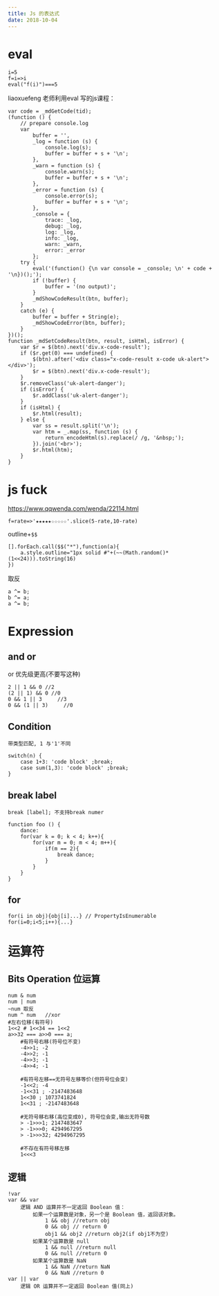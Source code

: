 ```yaml
---
title: Js 的表达式
date: 2018-10-04
---
```

# eval

    i=5
    f=i=>i
    eval("f(i)")===5

liaoxuefeng 老师利用eval 写的js课程：

	var code = _mdGetCode(tid);
	(function () {
		// prepare console.log
		var
			buffer = '',
			_log = function (s) {
				console.log(s);
				buffer = buffer + s + '\n';
			},
			_warn = function (s) {
				console.warn(s);
				buffer = buffer + s + '\n';
			},
			_error = function (s) {
				console.error(s);
				buffer = buffer + s + '\n';
			},
			_console = {
				trace: _log,
				debug: _log,
				log: _log,
				info: _log,
				warn: _warn,
				error: _error
			};
		try {
			eval('(function() {\n var console = _console; \n' + code + '\n})();');
			if (!buffer) {
				buffer = '(no output)';
			}
			_mdShowCodeResult(btn, buffer);
		}
		catch (e) {
			buffer = buffer + String(e);
			_mdShowCodeError(btn, buffer);
		}
	})();
    function _mdSetCodeResult(btn, result, isHtml, isError) {
        var $r = $(btn).next('div.x-code-result');
        if ($r.get(0) === undefined) {
            $(btn).after('<div class="x-code-result x-code uk-alert"></div>');
            $r = $(btn).next('div.x-code-result');
        }
        $r.removeClass('uk-alert-danger');
        if (isError) {
            $r.addClass('uk-alert-danger');
        }
        if (isHtml) {
            $r.html(result);
        } else {
            var ss = result.split('\n');
            var htm = _.map(ss, function (s) {
                return encodeHtml(s).replace(/ /g, '&nbsp;');
            }).join('<br>');
            $r.html(htm);
        }
    }



# js fuck
https://www.qqwenda.com/wenda/22114.html

    f=rate=>'★★★★★☆☆☆☆☆'.slice(5-rate,10-rate)

outline+`$$`

    [].forEach.call($$("*"),function(a){
        a.style.outline="1px solid #"+(~~(Math.random()*(1<<24))).toString(16)
    })

取反

    a ^= b;
    b ^= a;
    a ^= b;

# Expression

## and or
or 优先级更高(不要写这种)

    2 || 1 && 0 //2
    (2 || 1) && 0 //0
    0 && 1 || 3     //3
    0 && (1 || 3)     //0

## Condition 

	带类型匹配, 1 与'1'不同
    
	switch(n) { 
        case 1+3: 'code block' ;break;
        case sum(1,3): 'code block' ;break;
    }

## break label

	break [label]; 不支持break numer

	function foo () {
		dance:
		for(var k = 0; k < 4; k++){
			for(var m = 0; m < 4; m++){
				if(m == 2){
					break dance;
				}
			}
		}
	}

## for

	for(i in obj){obj[i]...} // PropertyIsEnumerable
	for(i=0;i<5;i++){...}


# 运算符

## Bits Operation 位运算

	num & num
	num | num
	~num 取反
	num ^ num	//xor
	#左右位移(有符号)
	1<<2 # 1<<34 == 1<<2
	a>>32 === a>>0 === a;
		#有符号右移(符号位不变)
		-4>>1; -2
		-4>>2; -1
		-4>>3; -1
		-4>>4; -1

		#有符号左移==无符号左移等价(但符号位会变)
		-1<<2; -4
		-1<<31 ; -2147483648
		1<<30 ; 1073741824
		1<<31 ; -2147483648

		#无符号移右移(高位变成0), 符号位会变,输出无符号数
		> -1>>>1; 2147483647
		> -1>>>0; 4294967295
		> -1>>>32; 4294967295

		#不存在有符号移左移
		1<<<3

## 逻辑

	!var
	var && var
		逻辑 AND 运算并不一定返回 Boolean 值：
			如果一个运算数是对象，另一个是 Boolean 值，返回该对象。
				1 && obj //return obj
				0 && obj // return 0
				obj1 && obj2 //return obj2(if obj1不为空)
			如果某个运算数是 null
				1 && null //return null
				0 && null //return 0
			如果某个运算数是 NaN
				1 && NaN //return NaN
				0 && NaN //return 0
	var || var
		逻辑 OR 运算并不一定返回 Boolean 值(同上)